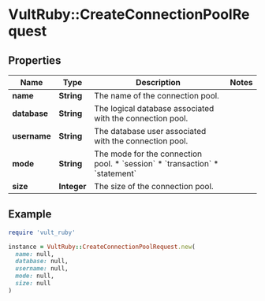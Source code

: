 # VultRuby::CreateConnectionPoolRequest

## Properties

| Name | Type | Description | Notes |
| ---- | ---- | ----------- | ----- |
| **name** | **String** | The name of the connection pool. |  |
| **database** | **String** | The logical database associated with the connection pool. |  |
| **username** | **String** | The database user associated with the connection pool. |  |
| **mode** | **String** | The mode for the connection pool. * &#x60;session&#x60; * &#x60;transaction&#x60; * &#x60;statement&#x60; |  |
| **size** | **Integer** | The size of the connection pool. |  |

## Example

```ruby
require 'vult_ruby'

instance = VultRuby::CreateConnectionPoolRequest.new(
  name: null,
  database: null,
  username: null,
  mode: null,
  size: null
)
```

